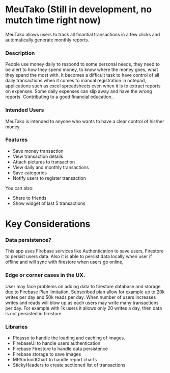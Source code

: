 # MeuTako (Still in development, no mutch time right now)
MeuTako allows users to track all finantial transactions in a few clicks and automatically generate monthly reports.

### Description
People use money daily to respond to some personal needs, they need to be alert to how they spend money, to know where the money goes, what they spend the most with. It becomes a difficult task to have control of all daily transactions when it comes to manual registration in notepad, applications such as excel spreadsheets even when it is to extract reports on expenses. Some daily expenses can slip away and have the wrong reports. 	 Contributing to a good financial education..
### Intended Users
MeuTako is intended to anyone who wants to have a clear control of his/her money.
### Features
- Save money transaction
- View transaction details
- Attach pictures to transaction
- View daily and monthly transactions
- Save categories
- Notify users to register transaction

You can also:
  - Share to friends
  - Show widget of last 5 transactions
# Key Considerations
### Data persistence? 

This app uses Firebase services like Authentication to save users, Firestore to persist users data. Also it is able to persist data locally when user if offline and will sync with firestore when users go online, 
### Edge or corner cases in the UX.

User may face problems on adding data to firestore database and storage due to Firebase Plan limitation. Subscribed plan allow for example up to 20k writes per day and 50k reads per day. When number of users increases writes and reads will blow up as each users may write many transactions per day. For example with 1k users it allows only 20 writes a day, then data is not persisted in firestore 
### Libraries

- Picasso to handle the loading and caching of images.
- FirebaseUI to handle users authentication
- Firebase Firestore to handle data persistence
- Firebase storage to save images
- MPAndroidChart to handle report charts
- StickyHeaders to create sectioned list of transactions
